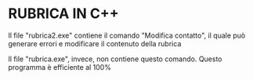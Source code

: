 # RUBRICA IN C++ #
Il file "rubrica2.exe" contiene il comando "Modifica contatto", il quale può
generare errori e modificare il contenuto della rubrica

Il file "rubrica.exe", invece, non contiene questo comando.
Questo programma è efficiente al 100%
